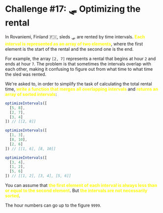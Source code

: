 # Challenge #17: 🛷 Optimizing the rental

In Rovaniemi, Finland 🇫🇮, sleds 🛷 are rented by time intervals. <span style="color:yellow">**Each interval is represented as an array of two elements**</span>, where the first element is the start of the rental and the second one is the end.

For example, the array ``[2, 7]`` represents a rental that begins at hour ``2`` and ends at hour ``7``. The problem is that sometimes the intervals overlap with each other, making it confusing to figure out from what time to what time the sled was rented.

We're asked to, in order to simplify the task of calculating the total rental time, <span style="color:yellow">**write a function that merges all overlapping intervals**</span> and <span style="color:yellow">**returns an array of sorted intervals**</span>:

```JavaScript
optimizeIntervals([
  [5, 8],
  [2, 7],
  [3, 4]
]) // [[2, 8]]

optimizeIntervals([
  [1, 3],
  [8, 10],
  [2, 6]
]) // [[1, 6], [8, 10]]

optimizeIntervals([
  [3, 4],
  [1, 2],
  [5, 6]
]) // [[1, 2], [3, 4], [5, 6]]
```


You can assume that <span style="color:yellow">**the first element of each interval is always less than or equal to the second element**</span>. But <span style="color:yellow">**the intervals are not necessarily sorted**</span>.

The hour numbers can go up to the figure ``9999``.